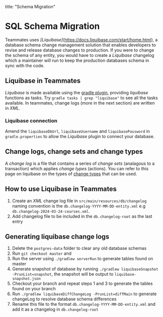 <frontmatter>
  title: "Schema Migration"
</frontmatter>

# SQL Schema Migration

Teammates uses _[Liquibase]_(https://docs.liquibase.com/start/home.html), a database schema change management solution that enables developers to revise and release database changes to production. If you were to change the schema of any entity, you would have to create a _Liquibase_ changelog which a maintainer will run to keep the production databases schema in sync with the code.

## Liquibase in Teammates
_Liquibase_ is made available using the [gradle plugin](https://github.com/liquibase/liquibase-gradle-plugin), providing _liquibase_ functions as tasks. Try `gradle tasks | grep "liquibase"` to see all the tasks available. In teammates, change logs (more in the next section) are written in _XML_.

### Liquibase connection
Amend the `liquibaseDbUrl`, `liquibaseUsername` and `liquibasePassword` in `gradle.properties` to allow the _Liquibase_ plugin to connect your database.

## Change logs, change sets and change types
A _change log_ is a file that contains a series of _change sets_ (analagous to a transaction) which applies _change types_ (actions). You can refer to this page on liquibase on the types of [change types](https://docs.liquibase.com/change-types/home.html) that can be used.

## How to use Liquibase in Teammates
1. Create an _XML_ change log file in `src/main/resources/db/changelog` naming convention is the `db.changelog-YYYY-MM-DD-entity.xml` e.g `db.changelog-2024-03-24-courses.xml`.
2. Add changelog file to be included in the `db.changelog-root` as the last entry

## Generating liquibase change logs
1. Delete the `postgres-data` folder to clear any old database schemas
2. Run `git checkout master` and 
3. Run the server using `./gradlew serverRun` to generate tables found on master
4. Generate snapshot of database by running `./gradlew liquibaseSnapshot -PrunList=snapshot`, the snapshot will be output to `liquibase-snapshot.json`
4. Checkout your branch and repeat steps 1 and 3 to generate the tables found on your branch
5. Run `./gradlew liquibaseDiffChangeLog -PrunList=diffMain` to generate changeLog to resolve database schema differences
6. Rename this file to the format `db.changelog-YYYY-MM-DD-entity.xml` and add it as a changelog in `db.changelog-root`

